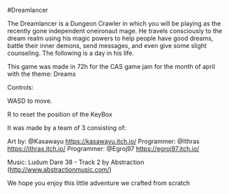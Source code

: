 #Dreamlancer

The Dreamlancer is a Dungeon Crawler in which you will be playing as the recently gone independent oneironaut mage. He travels consciously to the dream realm using his magic powers to help people have good dreams, battle their inner demons, send messages, and even give some slight counseling. The following is a day in his life.

This game was made in 72h for the CAS game jam for the month of april with the theme: Dreams 

Controls:

WASD to move.

R to reset the position of the KeyBox

It was made by a team of 3 consisting of:

Art by: @Kasawayu https://kasawayu.itch.io/
Programmer: @Ithras https://ithras.itch.io/
Programmer: @Egroj97 https://egroj97.itch.io/

Music: Ludum Dare 38 - Track 2 by Abstraction (http://www.abstractionmusic.com/)

We hope you enjoy this little adventure we crafted from scratch
